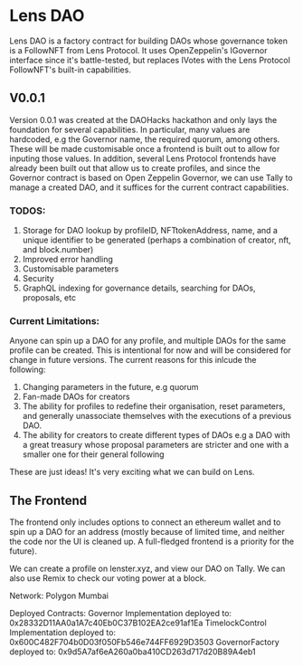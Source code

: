 # Lens DAO

Lens DAO is a factory contract for building DAOs whose governance token is a FollowNFT from Lens Protocol.
It uses OpenZeppelin's IGovernor interface since it's battle-tested, but replaces IVotes with the Lens Protocol FollowNFT's built-in capabilities.

## V0.0.1
Version 0.0.1 was created at the DAOHacks hackathon and only lays the foundation for several capabilities. In particular, many values
are hardcoded, e.g the Governor name, the required quorum, among others. These will be made customisable once a frontend is built out to allow for inputing those values. In addition, several Lens Protocol frontends have already been built out that allow us to create profiles, and since the Governor contract is based on Open Zeppelin Governor, we can use Tally to manage a created DAO, and it suffices for the current contract capabilities.

### TODOS:
1. Storage for DAO lookup by profileID, NFTtokenAddress, name, and a unique identifier to be generated (perhaps a combination of creator, nft, and block.number)
2. Improved error handling
3. Customisable parameters
4. Security
5. GraphQL indexing for governance details, searching for DAOs, proposals, etc

### Current Limitations:
Anyone can spin up a DAO for any profile, and multiple DAOs for the same profile can be created. This is intentional for now and will be considered for change in future versions. The current reasons for this inlcude the following:
1. Changing parameters in the future, e.g quorum
2. Fan-made DAOs for creators
3. The ability for profiles to redefine their organisation, reset parameters, and generally unassociate themselves with the executions of a previous DAO.
4. The ability for creators to create different types of DAOs e.g a DAO with a great treasury whose proposal parameters are stricter and one with a smaller one for their general following

These are just ideas! It's very exciting what we can build on Lens.

## The Frontend
The frontend only includes options to connect an ethereum wallet and to spin up a DAO for an address (mostly because of limited time, and neither the code nor the UI is cleaned up. A full-fledged frontend is a priority for the future).

We can create a profile on lenster.xyz, and view our DAO on Tally. We can also use Remix to check our voting power at a block.

Network: Polygon Mumbai

Deployed Contracts:
Governor Implementation deployed to: 0x28332D11AA0a1A7c40Eb0C37B102EA2ce91af1Ea
TimelockControl Implementation deployed to: 0x600C482F704b0D03f050Fb546e744FF6929D3503
GovernorFactory deployed to: 0x9d5A7af6eA260a0ba410CD263d717d20B89A4eb1